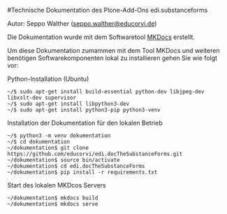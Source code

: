 #Technische Dokumentation des Plone-Add-Ons edi.substanceforms

Autor: Seppo Walther (seppo.walther@educorvi.de)

Die Dokumentation wurde mit dem Softwaretool [MKDocs](https://www.mkdocs.org/) erstellt.

Um diese Dokumentation zumammen mit dem Tool MKDocs und weiteren benötigen Softwarekomponenten lokal 
zu installieren gehen Sie wie folgt vor:

Python-Installation (Ubuntu)

    ~/$ sudo apt-get install build-essential python-dev libjpeg-dev libxslt-dev supervisor
    ~/$ sudo apt-get install libpython3-dev
    ~/$ sudo apt-get install python3-pip python3-venv

Installation der Dokumentation für den lokalen Betrieb

    ~/$ python3 -m venv dokumentation 
    ~/$ cd dokumentation
    ~/dokumentation$ git clone https://github.com/educorvi/edi.docTheSubstanceForms.git 
    ~/dokumentation$ source bin/activate
    ~/dokumentation$ cd edi.docTheSubstanceForms
    ~/dokumentation$ pip install -r requirements.txt

Start des lokalen MKDcos Servers

    ~/dokumentation$ mkdocs build
    ~/dokumentation$ mkdocs serve
